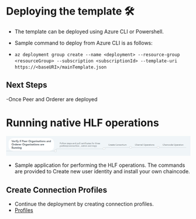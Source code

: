 # Deploying the template 🛠

- The template can be deployed using Azure CLI or Powershell.

- Sample command to deploy from Azure CLI is as follows:
- `az deployment group create --name <deployment> --resource-group <resourceGroup> --subscription <subscriptionId> --template-uri https://<baseURI>/mainTemplate.json`


## Next Steps

-Once Peer and Orderer are deployed


# Running native HLF operations
![fabricApp.png](../images/Deployment.png)


- Sample application for performing the HLF operations. The commands are provided to Create new user identity and install your own chaincode.

## Create Connection Profiles

 - Continue the deployment by creating connection profiles.
 - [Profiles](CreatingProfiles.md)